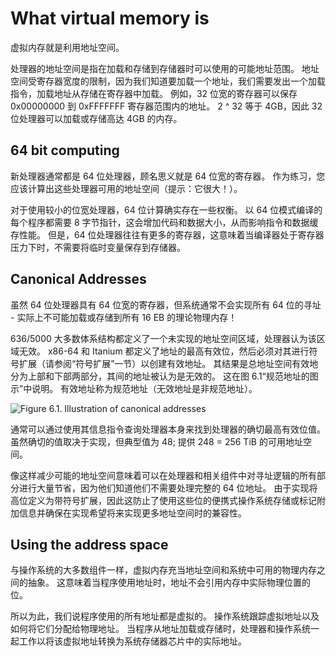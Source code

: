 # What virtual memory is

虚拟内存就是利用地址空间。

处理器的地址空间是指在加载和存储到存储器时可以使用的可能地址范围。 地址空间受寄存器宽度的限制，因为我们知道要加载一个地址，我们需要发出一个加载指令，加载地址从存储在寄存器中加载。 例如，32 位宽的寄存器可以保存 0x00000000 到 0xFFFFFFF 寄存器范围内的地址。 2 ^ 32 等于 4GB，因此 32 位处理器可以加载或存储高达 4GB 的内存。

## 64 bit computing

新处理器通常都是 64 位处理器，顾名思义就是 64 位宽的寄存器。 作为练习，您应该计算出这些处理器可用的地址空间（提示：它很大！）。

对于使用较小的位宽处理器，64 位计算确实存在一些权衡。 以 64 位模式编译的每个程序都需要 8 字节指针，这会增加代码和数据大小，从而影响指令和数据缓存性能。 但是，64 位处理器往往有更多的寄存器，这意味着当编译器处于寄存器压力下时，不需要将临时变量保存到存储器。

## Canonical Addresses

虽然 64 位处理器具有 64 位宽的寄存器，但系统通常不会实现所有 64 位的寻址 - 实际上不可能加载或存储到所有 16 EB 的理论物理内存！

636/5000
大多数体系结构都定义了一个未实现的地址空间区域，处理器认为该区域无效。 x86-64 和 Itanium 都定义了地址的最高有效位，然后必须对其进行符号扩展（请参阅“符号扩展”一节）以创建有效地址。 其结果是总地址空间有效地分为上部和下部两部分，其间的地址被认为是无效的。 这在图 6.1“规范地址的图示”中说明。 有效地址称为规范地址（无效地址是非规范地址）。

![Figure 6.1. Illustration of canonical addresses](http://www.bottomupcs.com/chapter05/figures/canonical.png)

通常可以通过使用其信息指令查询处理器本身来找到处理器的确切最高有效位值。 虽然确切的值取决于实现，但典型值为 48; 提供 248 = 256 TiB 的可用地址空间。

像这样减少可能的地址空间意味着可以在处理器和相关组件中对寻址逻辑的所有部分进行大量节省，因为他们知道他们不需要处理完整的 64 位地址。 由于实现将高位定义为带符号扩展，因此这防止了使用这些位的便携式操作系统存储或标记附加信息并确保在实现希望将来实现更多地址空间时的兼容性。

## Using the address space

与操作系统的大多数组件一样，虚拟内存充当地址空间和系统中可用的物理内存之间的抽象。 这意味着当程序使用地址时，地址不会引用内存中实际物理位置的位。

所以为此，我们说程序使用的所有地址都是虚拟的。 操作系统跟踪虚拟地址以及如何将它们分配给物理地址。 当程序从地址加载或存储时，处理器和操作系统一起工作以将该虚拟地址转换为系统存储器芯片中的实际地址。
